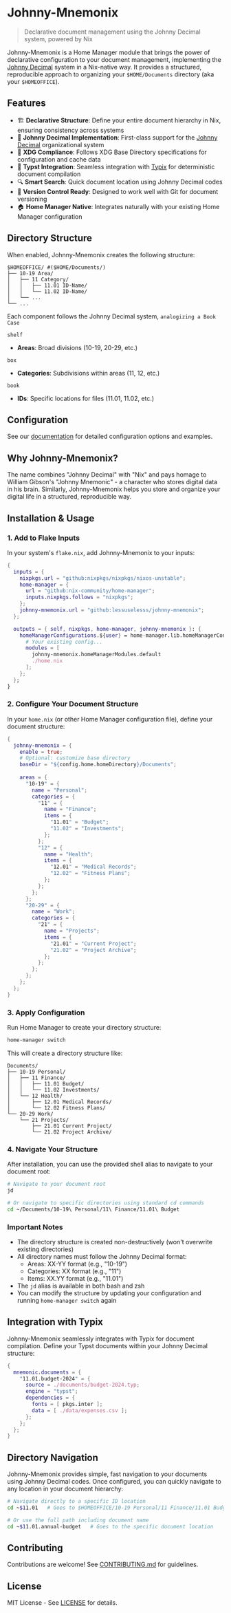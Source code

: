 # Johnny-Mnemonix

> Declarative document management using the Johnny Decimal system, powered by Nix

Johnny-Mnemonix is a Home Manager module that brings the power of declarative configuration to your document management, implementing the [Johnny Decimal](https://johnnydecimal.com/) system in a Nix-native way. It provides a structured, reproducible approach to organizing your `$HOME/Documents` directory (aka your `$HOMEOFFICE`).

## Features

- 🏗️ **Declarative Structure**: Define your entire document hierarchy in Nix, ensuring consistency across systems
- 📁 **Johnny Decimal Implementation**: First-class support for the [Johnny Decimal](https://johnnydecimal.com/) organizational system
- 🔄 **XDG Compliance**: Follows XDG Base Directory specifications for configuration and cache data
- 📝 **Typst Integration**: Seamless integration with [Typix](https://github.com/loqusion/typix) for deterministic document compilation
- 🔍 **Smart Search**: Quick document location using Johnny Decimal codes
- 🔄 **Version Control Ready**: Designed to work well with Git for document versioning
- 🏠 **Home Manager Native**: Integrates naturally with your existing Home Manager configuration

## Directory Structure

When enabled, Johnny-Mnemonix creates the following structure:

```
$HOMEOFFICE/ #($HOME/Documents/)
├── 10-19 Area/
│   ├── 11 Category/
│   │   ├── 11.01 ID-Name/
│   │   └── 11.02 ID-Name/
│   └── ...
└── ...
```

Each component follows the Johnny Decimal system, `analogizing a Book Case`  

`shelf` 

- **Areas**: Broad divisions (10-19, 20-29, etc.)
  
`box`

- **Categories**: Subdivisions within areas (11, 12, etc.)
  
`book`

- **IDs**: Specific locations for files (11.01, 11.02, etc.) 

## Configuration

See our [documentation](./docs/configuration.md) for detailed configuration options and examples.

## Why Johnny-Mnemonix?

The name combines "Johnny Decimal" with "Nix" and pays homage to William Gibson's "Johnny Mnemonic" - a character who stores digital data in his brain. Similarly, Johnny-Mnemonix helps you store and organize your digital life in a structured, reproducible way.

## Installation & Usage

### 1. Add to Flake Inputs
In your system's `flake.nix`, add Johnny-Mnemonix to your inputs:

```nix
{
  inputs = {
    nixpkgs.url = "github:nixpkgs/nixpkgs/nixos-unstable";
    home-manager = {
      url = "github:nix-community/home-manager";
      inputs.nixpkgs.follows = "nixpkgs";
    };
    johnny-mnemonix.url = "github:lessuselesss/johnny-mnemonix";
  };

  outputs = { self, nixpkgs, home-manager, johnny-mnemonix }: {
    homeManagerConfigurations.${user} = home-manager.lib.homeManagerConfiguration {
      # Your existing config...
      modules = [
        johnny-mnemonix.homeManagerModules.default
        ./home.nix
      ];
    };
  };
}
```

### 2. Configure Your Document Structure
In your `home.nix` (or other Home Manager configuration file), define your document structure:

```nix
{
  johnny-mnemonix = {
    enable = true;
    # Optional: customize base directory
    baseDir = "${config.home.homeDirectory}/Documents";
    
    areas = {
      "10-19" = {
        name = "Personal";
        categories = {
          "11" = {
            name = "Finance";
            items = {
              "11.01" = "Budget";
              "11.02" = "Investments";
            };
          };
          "12" = {
            name = "Health";
            items = {
              "12.01" = "Medical Records";
              "12.02" = "Fitness Plans";
            };
          };
        };
      };
      "20-29" = {
        name = "Work";
        categories = {
          "21" = {
            name = "Projects";
            items = {
              "21.01" = "Current Project";
              "21.02" = "Project Archive";
            };
          };
        };
      };
    };
  };
}
```

### 3. Apply Configuration
Run Home Manager to create your directory structure:

```bash
home-manager switch
```

This will create a directory structure like:

```
Documents/
├── 10-19 Personal/
│   ├── 11 Finance/
│   │   ├── 11.01 Budget/
│   │   └── 11.02 Investments/
│   └── 12 Health/
│       ├── 12.01 Medical Records/
│       └── 12.02 Fitness Plans/
└── 20-29 Work/
    └── 21 Projects/
        ├── 21.01 Current Project/
        └── 21.02 Project Archive/
```

### 4. Navigate Your Structure
After installation, you can use the provided shell alias to navigate to your document root:

```bash
# Navigate to your document root
jd

# Or navigate to specific directories using standard cd commands
cd ~/Documents/10-19\ Personal/11\ Finance/11.01\ Budget
```

### Important Notes

- The directory structure is created non-destructively (won't overwrite existing directories)
- All directory names must follow the Johnny Decimal format:
  - Areas: XX-YY format (e.g., "10-19")
  - Categories: XX format (e.g., "11")
  - Items: XX.YY format (e.g., "11.01")
- The `jd` alias is available in both bash and zsh
- You can modify the structure by updating your configuration and running `home-manager switch` again

## Integration with Typix

Johnny-Mnemonix seamlessly integrates with Typix for document compilation. Define your Typst documents within your Johnny Decimal structure:

```nix
{
  mnemonic.documents = {
    "11.01.budget-2024" = {
      source = ./documents/budget-2024.typ;
      engine = "typst";
      dependencies = {
        fonts = [ pkgs.inter ];
        data = [ ./data/expenses.csv ];
      };
    };
  };
}
```

## Directory Navigation

Johnny-Mnemonix provides simple, fast navigation to your documents using Johnny Decimal codes. Once configured, you can quickly navigate to any location in your document hierarchy:

```bash
# Navigate directly to a specific ID location
cd ~$11.01   # Goes to $HOMEOFFICE/10-19 Personal/11 Finance/11.01 Budget/

# Or use the full path including document name
cd ~$11.01.annual-budget   # Goes to the specific document location
```

## Contributing

Contributions are welcome! See [CONTRIBUTING.md](./CONTRIBUTING.md) for guidelines.

## License

MIT License - See [LICENSE](./LICENSE) for details.
